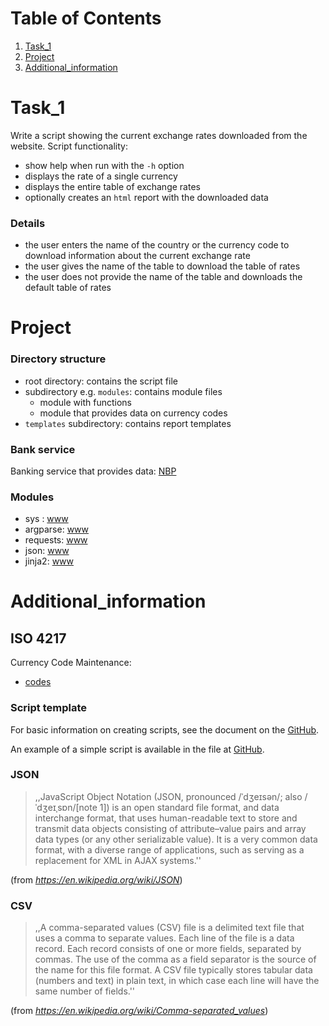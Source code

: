 # Table of Contents

 1. [Task_1](#Task_1)
 2. [Project](#Project)
 3. [Additional_information](#Additional_information)


# Task_1

Write a script showing the current exchange rates downloaded from the website. Script functionality:

 - show help when run with the `-h` option
 - displays the rate of a single currency
 - displays the entire table of exchange rates
 - optionally creates an `html` report with the downloaded data


### Details

 - the user enters the name of the country or the currency code to download information about the current exchange rate
 - the user gives the name of the table to download the table of rates 
 - the user does not provide the name of the table and downloads the default table of rates 



# Project
### Directory structure

  - root directory: contains the script file
  - subdirectory e.g. `modules`: contains module files
     - module with functions
     - module that provides data on currency codes
  - `templates` subdirectory: contains report templates


### Bank service
Banking service that provides data: [NBP](http://api.nbp.pl/)


### Modules

 - sys : [www](https://docs.python.org/3.9/library/sys.html)
 - argparse: [www](https://docs.python.org/3.9/library/argparse.html)
 - requests: [www](https://requests.readthedocs.io/en/latest/)
 - json: [www](https://docs.python.org/3.9/library/json.html)
 - jinja2: [www](https://jinja.palletsprojects.com/en/2.10.x/)



# Additional_information

##  ISO 4217

Currency Code Maintenance:
 - [codes](https://www.six-group.com/dam/download/financial-information/data-center/iso-currrency/lists/list-one.xml)

### Script template

For basic information on creating scripts, see the document on the [GitHub](https://github.com/RemoteSys/entry/blob/master/e06_about_scripts.md).

An example of a simple script is available in the file at [GitHub](https://github.com/RemoteSys/entry/blob/master/e07_script_example.py). 




### JSON

>,,JavaScript Object Notation (JSON, pronounced /ˈdʒeɪsən/; also /ˈdʒeɪˌsɒn/[note 1]) is an open standard file format, and data interchange format, that uses human-readable text to store and transmit data objects consisting of attribute–value pairs and array data types (or any other serializable value). It is a very common data format, with a diverse range of applications, such as serving as a replacement for XML in AJAX systems.''

(from *https://en.wikipedia.org/wiki/JSON*)


### CSV
>,,A comma-separated values (CSV) file is a delimited text file that uses a comma to separate values. Each line of the file is a data record. Each record consists of one or more fields, separated by commas. The use of the comma as a field separator is the source of the name for this file format. A CSV file typically stores tabular data (numbers and text) in plain text, in which case each line will have the same number of fields.''

(from *https://en.wikipedia.org/wiki/Comma-separated_values*)





